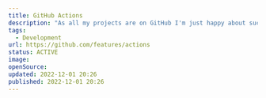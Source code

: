 ```yaml
---
title: GitHub Actions
description: "As all my projects are on GitHub I'm just happy about such a simple solution for automation."
tags: 
  - Development
url: https://github.com/features/actions
status: ACTIVE
image: 
openSource: 
updated: 2022-12-01 20:26
published: 2022-12-01 20:26
---
```

